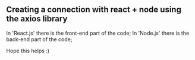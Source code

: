 ## Creating a connection with react + node using the axios library

In 'React.js' there is the front-end part of the code;
In 'Node.js' there is the back-end part of the code;

Hope this helps :)
